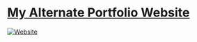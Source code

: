 # <a href="https://people.umass.edu/avsingh" target="_blank">My Alternate Portfolio Website</a>

<!-- ([![Repository Status](https://img.shields.io/badge/Repository%20Status-Maintained-dark%20green.svg)](https://github.com/AVS1508/My-Alternate-Portfolio-Website/) -->
[![Website](https://img.shields.io/badge/Website%20Status-Online-green)](https://paulagiovanna.github.io/)
<!-- [![Author](https://img.shields.io/badge/Author-Aditya%20Vikram%20Singh-blue.svg)](https://www.linkedin.com/in/AVS1508/) -->
<!-- [![Latest Release](https://img.shields.io/badge/Latest%20Release-12%20August%202020-yellow.svg)](https://github.com/AVS1508/My-Alternate-Portfolio-Website/commit/master) -->

 <!-- <p align="justify">This website serves as an online portfolio to showcase my web presence, résumé, story, & featured projects with a Particle.js aligned theme. It was generated using using Jekyll, Sass, and Gulp.js.</p> -->

<!-- ![My Alternate Portfolio Website](https://raw.githubusercontent.com/AVS1508/My-Alternate-Portfolio-Website/master/My-Alternate-Portfolio-Website.jpg) -->
